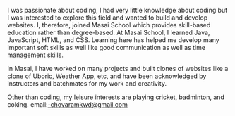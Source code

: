 I was passionate about coding, I had very little knowledge about coding but I was interested to explore this field and wanted to build and develop websites. I, therefore, joined Masai School which provides skill-based education rather than degree-based. At Masai School, I learned Java, JavaScript, HTML, and CSS. Learning here has helped me develop many important soft skills as well like good communication as well as time management skills.

In Masai, I have worked on many projects and built clones of websites like a clone of Uboric, Weather App, etc, and have been acknowledged by instructors and batchmates for my work and creativity.

Other than coding, my leisure interests are playing cricket, badminton, and coking.
email:-chovaramkwd@gmail.com
